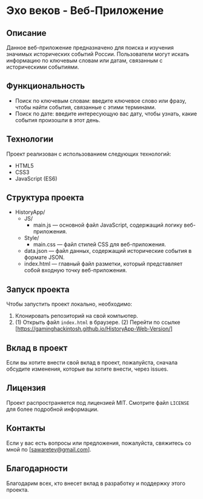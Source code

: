 # Эхо веков - Веб-Приложение

## Описание

Данное веб-приложение предназначено для поиска и изучения значимых исторических событий России. Пользователи могут искать информацию по ключевым словам или датам, связанным с историческими событиями.

## Функциональность

- Поиск по ключевым словам: введите ключевое слово или фразу, чтобы найти события, связанные с этими терминами.
- Поиск по дате: введите интересующую вас дату, чтобы узнать, какие события произошли в этот день.

## Технологии

Проект реализован с использованием следующих технологий:

- HTML5
- CSS3
- JavaScript (ES6)

## Структура проекта

- HistoryApp/
  - JS/
    - main.js — основной файл JavaScript, содержащий логику веб-приложения.
  - Style/
    - main.css — файл стилей CSS для веб-приложения.
  - data.json — файл данных, содержащий исторические события в формате JSON.
  - index.html — главный файл разметки, который представляет собой входную точку веб-приложения.


## Запуск проекта

Чтобы запустить проект локально, необходимо:

1. Клонировать репозиторий на свой компьютер.
2. (1) Открыть файл `index.html` в браузере.
   (2) Перейти по ссылке [https://gaminghackintosh.github.io/HistoryApp-Web-Version/]

## Вклад в проект

Если вы хотите внести свой вклад в проект, пожалуйста, сначала обсудите изменения, которые вы хотите внести, через issues.

## Лицензия

Проект распространяется под лицензией MIT. Смотрите файл `LICENSE` для более подробной информации.

## Контакты

Если у вас есть вопросы или предложения, пожалуйста, свяжитесь со мной по [sawaretev@gmail.com].

## Благодарности

Благодарим всех, кто внесет вклад в разработку и поддержку этого проекта.